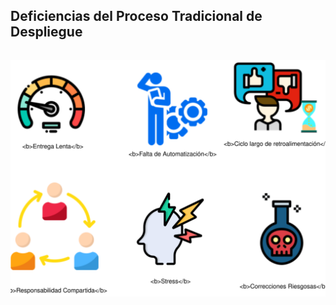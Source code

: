 <h2 style="text-transform: none;"> Deficiencias del Proceso Tradicional de Despliegue </h2>
<img src="media\svg\Deficiencias.svg" alt="Deficiencias del Proceso Tradicional de Despliegue" style="margin: 15px 0px;
                                                                            background: none;
                                                                            border: 0;
                                                                            box-shadow: none;">